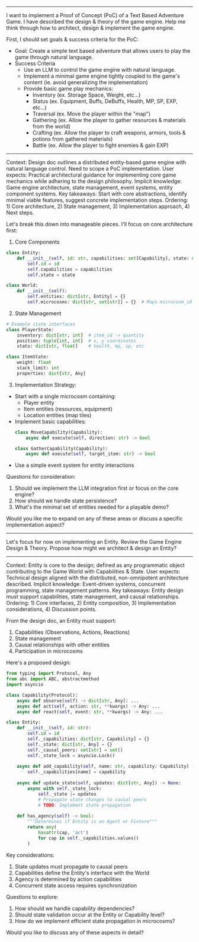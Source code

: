 <!-- LOG METADATA {"size": 4} -->

---

<!-- MSG METADATA {"publisher": "user:tty", "created": 1730335137803422026} -->

I want to implement a Proof of Concept (PoC) of a Text Based Adventure Game. I have described the design & theory of the game engine. Help me think through how to architect, design & implement the game engine.

First, I should set goals & success criteria for the PoC:

- Goal: Create a simple text based adventure that allows users to play the game through natural language.
- Success Criteria
  - Use an LLM to control the game engine with natural language.
  - Implement a minimal game engine tightly coupled to the game's content (ie. avoid generalizing the implementation)
  - Provide basic game play mechanics:
    - Inventory (ex. Storage Space, Weight, etc...)
    - Status (ex. Equipment, Buffs, DeBuffs, Health, MP, SP, EXP, etc...)
    - Traversal (ex. Move the player within the "map")
    - Gathering (ex. Allow the player to gather resources & materials from the world)
    - Crafting (ex. Allow the player to craft weapons, armors, tools & potions from gathered materials)
    - Battle (ex. Allow the player to fight enemies & gain EXP)

---

<!-- MSG METADATA {"publisher": "agent:llm:Anthropic:claude-3-5-sonnet-20241022", "created": 1730335148011957408} -->

<meta hidden k=strat>
Context: Design doc outlines a distributed entity-based game engine with natural language control. Need to scope a PoC implementation.
User expects: Practical architectural guidance for implementing core game mechanics while adhering to the design philosophy.
Implicit knowledge: Game engine architecture, state management, event systems, entity component systems.
Key takeaways: Start with core abstractions, identify minimal viable features, suggest concrete implementation steps.
Ordering: 1) Core architecture, 2) State management, 3) Implementation approach, 4) Next steps.
</meta>

Let's break this down into manageable pieces. I'll focus on core architecture first:

1. Core Components
```python
class Entity:
    def __init__(self, id: str, capabilities: set[Capability], state: dict):
        self.id = id
        self.capabilities = capabilities
        self.state = state

class World:
    def __init__(self):
        self.entities: dict[str, Entity] = {}
        self.microcosms: dict[str, set[str]] = {}  # Maps microcosm_id -> entity_ids
```

2. State Management
```python
# Example state interfaces
class PlayerState:
    inventory: dict[str, int]  # item_id -> quantity
    position: tuple[int, int]  # x, y coordinates
    stats: dict[str, float]    # health, mp, sp, etc

class ItemState:
    weight: float
    stack_limit: int
    properties: dict[str, Any]
```

3. Implementation Strategy:
- Start with a single microcosm containing:
  - Player entity
  - Item entities (resources, equipment)
  - Location entities (map tiles)
- Implement basic capabilities:
  ```python
  class MoveCapability(Capability):
      async def execute(self, direction: str) -> bool
  
  class GatherCapability(Capability):
      async def execute(self, target_item: str) -> bool
  ```
- Use a simple event system for entity interactions

Questions for consideration:
1. Should we implement the LLM integration first or focus on the core engine?
2. How should we handle state persistence?
3. What's the minimal set of entities needed for a playable demo?

Would you like me to expand on any of these areas or discuss a specific implementation aspect?

---

<!-- MSG METADATA {"publisher": "user:tty", "created": 1730335247504928958} -->

Let's focus for now on implementing an Entity. Review the Game Engine Design & Theory. Propose how might we architect & design an Entity?

---

<!-- MSG METADATA {"publisher": "agent:llm:Anthropic:claude-3-5-sonnet-20241022", "created": 1730335257977558343} -->

<meta hidden k=strat>
Context: Entity is core to the design; defined as any programmatic object contributing to the Game World with Capabilities & State.
User expects: Technical design aligned with the distributed, non-omnipotent architecture described.
Implicit knowledge: Event-driven systems, concurrent programming, state management patterns.
Key takeaways: Entity design must support capabilities, state management, and causal relationships.
Ordering: 1) Core interfaces, 2) Entity composition, 3) Implementation considerations, 4) Discussion points.
</meta>

From the design doc, an Entity must support:
1. Capabilities (Observations, Actions, Reactions)
2. State management
3. Causal relationships with other entities
4. Participation in microcosms

Here's a proposed design:

```python
from typing import Protocol, Any
from abc import ABC, abstractmethod
import asyncio

class Capability(Protocol):
    async def observe(self) -> dict[str, Any]: ...
    async def act(self, action: str, **kwargs) -> Any: ...
    async def react(self, event: str, **kwargs) -> Any: ...

class Entity:
    def __init__(self, id: str):
        self.id = id
        self._capabilities: dict[str, Capability] = {}
        self._state: dict[str, Any] = {}
        self._causal_peers: set[str] = set()
        self._state_lock = asyncio.Lock()
    
    async def add_capability(self, name: str, capability: Capability) -> None:
        self._capabilities[name] = capability
    
    async def update_state(self, updates: dict[str, Any]) -> None:
        async with self._state_lock:
            self._state |= updates
            # Propagate state changes to causal peers
            # TODO: Implement state propagation
    
    def has_agency(self) -> bool:
        """Determines if Entity is an Agent or Fixture"""
        return any(
            hasattr(cap, 'act') 
            for cap in self._capabilities.values()
        )
```

Key considerations:
1. State updates must propagate to causal peers
2. Capabilities define the Entity's interface with the World
3. Agency is determined by action capabilities
4. Concurrent state access requires synchronization

Questions to explore:
1. How should we handle capability dependencies?
2. Should state validation occur at the Entity or Capability level?
3. How do we implement efficient state propagation in microcosms?

Would you like to discuss any of these aspects in detail?
